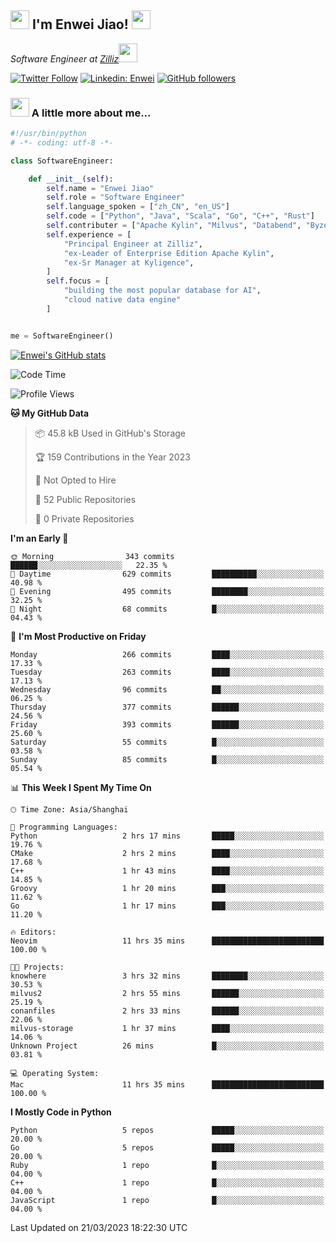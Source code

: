 <h2><img src="https://emojis.slackmojis.com/emojis/images/1531849430/4246/blob-sunglasses.gif?1531849430" width="30"/> I'm  Enwei Jiao! <img src="https://media.giphy.com/media/juBt25nT1KGys/giphy.gif" width=30> </h2>
<!-- <img align='right' src="https://media.giphy.com/media/M9gbBd9nbDrOTu1Mqx/giphy.gif" width="230"> -->
<p><em>Software Engineer at <a href="https://zilliz.com/">Zilliz</a><img src="https://media.giphy.com/media/WUlplcMpOCEmTGBtBW/giphy.gif" width="30"></em></p>

[![Twitter Follow](https://img.shields.io/twitter/follow/misteranmol?label=Follow)](https://twitter.com/intent/follow?screen_name=EnweiJiao)
[![Linkedin: Enwei](https://img.shields.io/badge/-enwei-blue?style=&logo=Linkedin&logoColor=white&link=https://www.linkedin.com/in/enwei-jiao-41192a97)](https://www.linkedin.com/in/enwei-jiao-41192a97/)
[![GitHub followers](https://img.shields.io/github/followers/jiaoew1991?label=Follow&style=social)](https://github.com/jiaoew1991)


### <img src="https://media.giphy.com/media/VgCDAzcKvsR6OM0uWg/giphy.gif" width="30"> A little more about me...  

```python
#!/usr/bin/python
# -*- coding: utf-8 -*-

class SoftwareEngineer:

    def __init__(self):
        self.name = "Enwei Jiao"
        self.role = "Software Engineer"
        self.language_spoken = ["zh_CN", "en_US"]
        self.code = ["Python", "Java", "Scala", "Go", "C++", "Rust"]
        self.contributer = ["Apache Kylin", "Milvus", "Databend", "Byzer-Lang"]
        self.experience = [
            "Principal Engineer at Zilliz",
            "ex-Leader of Enterprise Edition Apache Kylin",
            "ex-Sr Manager at Kyligence",
        ]
        self.focus = [
            "building the most popular database for AI",
            "cloud native data engine"
        ]


me = SoftwareEngineer()
```

[![Enwei's GitHub stats](https://github-readme-stats.vercel.app/api?username=jiaoew1991&count_private=true&show_icons=true)](https://github.com/jiaoew1991/jiaoew1991)

<!-- [![Top Langs](https://github-readme-stats.vercel.app/api/top-langs/?username=jiaoew1991&layout=compact)](https://github.com/jiaoew1991/jiaoew1991) -->

<!--START_SECTION:waka-->
![Code Time](http://img.shields.io/badge/Code%20Time-578%20hrs%2055%20mins-blue)

![Profile Views](http://img.shields.io/badge/Profile%20Views-0-blue)

**🐱 My GitHub Data** 

> 📦 45.8 kB Used in GitHub's Storage 
 > 
> 🏆 159 Contributions in the Year 2023
 > 
> 🚫 Not Opted to Hire
 > 
> 📜 52 Public Repositories 
 > 
> 🔑 0 Private Repositories 
 > 
**I'm an Early 🐤** 

```text
🌞 Morning                343 commits         ██████░░░░░░░░░░░░░░░░░░░   22.35 % 
🌆 Daytime                629 commits         ██████████░░░░░░░░░░░░░░░   40.98 % 
🌃 Evening                495 commits         ████████░░░░░░░░░░░░░░░░░   32.25 % 
🌙 Night                  68 commits          █░░░░░░░░░░░░░░░░░░░░░░░░   04.43 % 
```
📅 **I'm Most Productive on Friday** 

```text
Monday                   266 commits         ████░░░░░░░░░░░░░░░░░░░░░   17.33 % 
Tuesday                  263 commits         ████░░░░░░░░░░░░░░░░░░░░░   17.13 % 
Wednesday                96 commits          ██░░░░░░░░░░░░░░░░░░░░░░░   06.25 % 
Thursday                 377 commits         ██████░░░░░░░░░░░░░░░░░░░   24.56 % 
Friday                   393 commits         ██████░░░░░░░░░░░░░░░░░░░   25.60 % 
Saturday                 55 commits          █░░░░░░░░░░░░░░░░░░░░░░░░   03.58 % 
Sunday                   85 commits          █░░░░░░░░░░░░░░░░░░░░░░░░   05.54 % 
```


📊 **This Week I Spent My Time On** 

```text
🕑︎ Time Zone: Asia/Shanghai

💬 Programming Languages: 
Python                   2 hrs 17 mins       █████░░░░░░░░░░░░░░░░░░░░   19.76 % 
CMake                    2 hrs 2 mins        ████░░░░░░░░░░░░░░░░░░░░░   17.68 % 
C++                      1 hr 43 mins        ████░░░░░░░░░░░░░░░░░░░░░   14.85 % 
Groovy                   1 hr 20 mins        ███░░░░░░░░░░░░░░░░░░░░░░   11.62 % 
Go                       1 hr 17 mins        ███░░░░░░░░░░░░░░░░░░░░░░   11.20 % 

🔥 Editors: 
Neovim                   11 hrs 35 mins      █████████████████████████   100.00 % 

🐱‍💻 Projects: 
knowhere                 3 hrs 32 mins       ████████░░░░░░░░░░░░░░░░░   30.53 % 
milvus2                  2 hrs 55 mins       ██████░░░░░░░░░░░░░░░░░░░   25.19 % 
conanfiles               2 hrs 33 mins       ██████░░░░░░░░░░░░░░░░░░░   22.06 % 
milvus-storage           1 hr 37 mins        ████░░░░░░░░░░░░░░░░░░░░░   14.06 % 
Unknown Project          26 mins             █░░░░░░░░░░░░░░░░░░░░░░░░   03.81 % 

💻 Operating System: 
Mac                      11 hrs 35 mins      █████████████████████████   100.00 % 
```

**I Mostly Code in Python** 

```text
Python                   5 repos             █████░░░░░░░░░░░░░░░░░░░░   20.00 % 
Go                       5 repos             █████░░░░░░░░░░░░░░░░░░░░   20.00 % 
Ruby                     1 repo              █░░░░░░░░░░░░░░░░░░░░░░░░   04.00 % 
C++                      1 repo              █░░░░░░░░░░░░░░░░░░░░░░░░   04.00 % 
JavaScript               1 repo              █░░░░░░░░░░░░░░░░░░░░░░░░   04.00 % 
```




 Last Updated on 21/03/2023 18:22:30 UTC
<!--END_SECTION:waka-->
